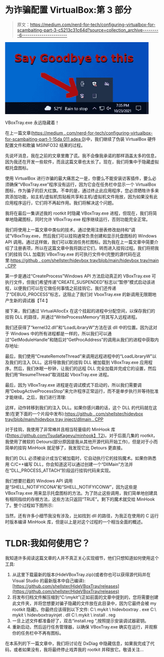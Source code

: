 # 为诈骗配置 VirtualBox:第 3 部分

> 原文：<https://medium.com/nerd-for-tech/configuring-virtualbox-for-scambaiting-part-3-c5213c31c64d?source=collection_archive---------6----------------------->

![](img/e0315d71f88e2d83d84812b482ba616a.png)

VBoxTray.exe 永远隐藏着！

在上一篇文章([https://medium . com/nerd-for-tech/configuring-virtualbox-for-scambaiting-part-1-15da 011 adea 0](https://theshellster.medium.com/configuring-virtualbox-for-scambaiting-part-2-d075598a27d))中，我们继续了伪装 VirtualBox 硬件配置文件和欺骗 MSINFO32 结果的过程。

先说坏消息，我在之前的文章里撒了谎。我不会像我承诺的那样涵盖太多的信息，因为我还在开发一些软件，而且这篇文章也太长了。现在，我们将集中于隐藏虚拟框托盘图标。

使用 VirtualBox 进行诈骗的最大痛苦之一是，你要么不能安装访客插件，要么必须确保“VBoxTray.exe”程序没有运行，因为它会在任务栏中显示一个 VirtualBox 图标，作为骗子的巨大红旗。不幸的是，通过终止此应用程序，您必须牺牲许多来宾添加功能，如主机/虚拟机剪贴板共享和主机/虚拟机文件拖放，因为如果没有此应用程序运行，它们将不再起作用。我们将解决这个问题。

我将在最后一集讲述我的 rootkit 时隐藏 VBoxTray.exe 进程，但现在，我们将简单地隐藏图标，同时允许 VBoxTray.exe 程序继续运行，否则功能完全正常。

我们将使用上一篇文章中类似的技术。通过使用注册表修改劫持和“调试”VBoxTray.exe，然后我们可以挂钩通常负责创建和显示托盘图标的 Windows API 调用。通过这样做，我们可以取消任务栏图标。因为我在上一篇文章中简要介绍了注册表项，所以在这篇文章中我将跳过它们，转而进入挂钩过程。我们将把我们的挂钩 DLL 加载到 VBoxTray.exe 的可执行文件中(完整的源代码在这里:[https://github . com/shellster/hidevbox tray/blob/main/hidevbox tray/main . CPP](https://github.com/shellster/HideVBoxTray/blob/main/HideVBoxTray/main.cpp)

第一步是通过“CreateProcess”Windows API 方法启动真正的 VBoxTray.exe 可执行文件，但我们希望传递“CREATE_SUSPENDED”标志以“暂停”模式启动该进程，以便我们可以在它做任何事情之前挂钩它。我们还传递了“DEBUG_PROCESS”标志，这阻止了我们对 VboxTray.exe 的新调用无限期地产生新的调试器【T4:】

接下来，我们通过 VirtualAllocEx 在这个挂起的进程中分配空间，以保存我们的挂钩 DLL 的路径，并通过“WriteProcessMemory”将其写入远程进程。

我们还获得了“kernel32.dll”和“LoadLibraryW”方法在该 dll 中的位置。因为这对于 Windows 中的所有进程都是一样的，所以我们可以通过“GetModuleHandle”和随后对“GetProcAddress”的调用从我们的进程中获取内存地址:

最后，我们使用“CreateRemoteThread”来调用远程进程中的“LoadLibraryW”以及我们的注入 DLL。这将导致我们的挂钩 DLL 被加载到 VBoxTray.exe 应用程序。然后，我们休眠一秒钟，让我们的远程 DLL 完全加载并完成它的设置，然后我们用“ResumeThread”取消挂起 VboxTray.exe 进程。

最后，因为 VBoxTray.exe 进程是在调试模式下启动的，所以我们需要调用“DebugActiveProcessStop”来允许程序正常运行，而不是单步执行并等待批准才能继续。之后，我们进行清理:

这样，动作转移到我们的注入 DLL。如果你感兴趣的话，这个 DLL 的代码就在这里(在更下面的一个片段中发布):[https://github . com/shellster/hidevbox tray/blob/main/hidevbox tray inject/dllmain . CPP](https://github.com/shellster/HideVBoxTray/blob/main/HideVBoxTrayInject/dllmain.cpp)

对于挂钩，我使用了非常棒并且相当轻量级的 MinHook 库(【https://github.com/TsudaKageyu/minhook】T2)。对于后面几集的 rootkit，我使用了微软的 Detours(部分原因是我从其他开源代码开始工作)，但是对于小而简单的挂钩 MinHook 就足够了，我发现它比 Detours 更直接。

我们的 DLL 必须被设计成当它被加载时，它自动执行它的挂钩魔术。如果你熟悉用 C/C++编写 DLL，你会知道这可以通过创建一个“DllMain”方法并在“DLL_PROCESS_ATTACH”阶段运行挂钩代码来实现。

我们想要拦截的 Windows API 调用是“SHELL_NOTIFYICONA”和“SHELL_NOTIFYICONW”，因为这些是 VBoxTray.exe 用来显示托盘图标的方法。为了防止这些调用，我们简单地创建具有相同指纹的存根方法，这些方法只返回“TRUE”。剩下的魔术就交给 MinHook 了。整个过程如下图所示:

当然，还有许多小细节我没有涉及，比如找到 dll 的路径，为我正在使用的 C 运行时版本编译 MinHook 库，但是以上是对这个过程的一个相当全面的概述。

# TLDR:我如何使用它？

我知道许多阅读这篇文章的人并不真正关心实现细节，他们只想知道如何使用这个工具:

1.  从这里下载最新的版本(HideVBoxTray.zip)(或者你也可以获得源代码并在 Visual Studio 的最新版本中自己编译):[https://github.com/shellster/HideVBoxTray/releases](https://github.com/shellster/HideVBoxTray/releases)
2.  将发布归档文件解压缩到“C:\mykit”(正如前面的文章中提到的，您将需要创建此文件夹，并将您想要对骗子隐藏的文件放在此目录中，因为它最终会被 my rootkit 隐藏)。你最终应该得到以下文件:
    C:\ mykit \ hidevboxtray . exe
    C:\ mykit \ hidevboxtrayinjet . dll
    C:\ mykit \ install . reg
3.  一旦上述文件都准备好了，双击“install.reg ”,按照提示安装调试器密钥。
4.  重新启动，然后运行任务管理器，以确保 VBoxTray.exe 确实在运行，并观察你的任务栏中不再有图标。

在本系列的下一篇文章中，我们将讨论在 DxDiag 中隐藏信息，如果我完成了代码，或者如果没有，我将最终停止戏弄我的 rootkit 并释放它。敬请关注…